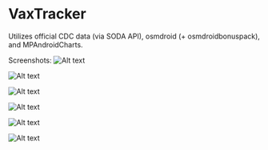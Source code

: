 ﻿# VaxTracker

Utilizes official CDC data (via SODA API), osmdroid (+ osmdroidbonuspack), and MPAndroidCharts.

Screenshots:
![Alt text](/FullMap.png?raw=true "Full map of U.S. displaying the % vaccination of each state.")

![Alt text](/Highlight.png?raw=true "Highlighted state for selection.")

![Alt text](/Graph1.png?raw=true "Detailed data per state.")

![Alt text](/Graph2.png?raw=true "Detailed data per state.")

![Alt text](/Leaderboard.png?raw=true "Ranking of each state, based on one statistic")

![Alt text](/Booster.png?raw=true "Full map of U.S. displaying the % of booster shots per each state.")
